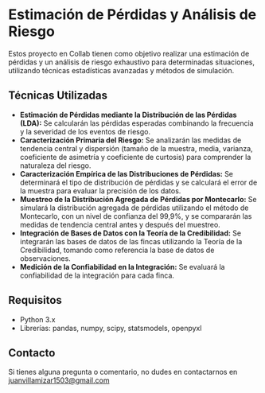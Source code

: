 # Estimación de Pérdidas y Análisis de Riesgo

Estos proyecto en Collab tienen como objetivo realizar una estimación de pérdidas y un análisis de riesgo exhaustivo para determinadas situaciones, utilizando técnicas estadísticas avanzadas y métodos de simulación.

## Técnicas Utilizadas

* **Estimación de Pérdidas mediante la Distribución de las Pérdidas (LDA):** Se calcularán las pérdidas esperadas combinando la frecuencia y la severidad de los eventos de riesgo.
* **Caracterización Primaria del Riesgo:** Se analizarán las medidas de tendencia central y dispersión (tamaño de la muestra, media, varianza, coeficiente de asimetría y coeficiente de curtosis) para comprender la naturaleza del riesgo.
* **Caracterización Empírica de las Distribuciones de Pérdidas:** Se determinará el tipo de distribución de pérdidas y se calculará el error de la muestra para evaluar la precisión de los datos.
* **Muestreo de la Distribución Agregada de Pérdidas por Montecarlo:** Se simulará la distribución agregada de pérdidas utilizando el método de Montecarlo, con un nivel de confianza del 99,9%, y se compararán las medidas de tendencia central antes y después del muestreo.
* **Integración de Bases de Datos con la Teoría de la Credibilidad:** Se integrarán las bases de datos de las fincas utilizando la Teoría de la Credibilidad, tomando como referencia la base de datos de observaciones.
* **Medición de la Confiabilidad en la Integración:** Se evaluará la confiabilidad de la integración para cada finca.

## Requisitos

* Python 3.x
* Librerías: pandas, numpy, scipy, statsmodels, openpyxl


## Contacto

Si tienes alguna pregunta o comentario, no dudes en contactarnos en juanvillamizar1503@gmail.com
